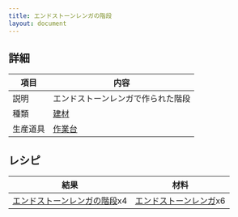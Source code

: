 ```yaml
---
title: エンドストーンレンガの階段
layout: document
---
```

## 詳細

|項目|内容|
|---|---|
|説明|エンドストーンレンガで作られた階段|
|種類|[建材](建材)|
|生産道具|[作業台](作業台)|

## レシピ

|結果|材料|
|---|---|
|[エンドストーンレンガの階段](エンドストーンレンガの階段)x4|[エンドストーンレンガ](エンドストーンレンガ)x6|

